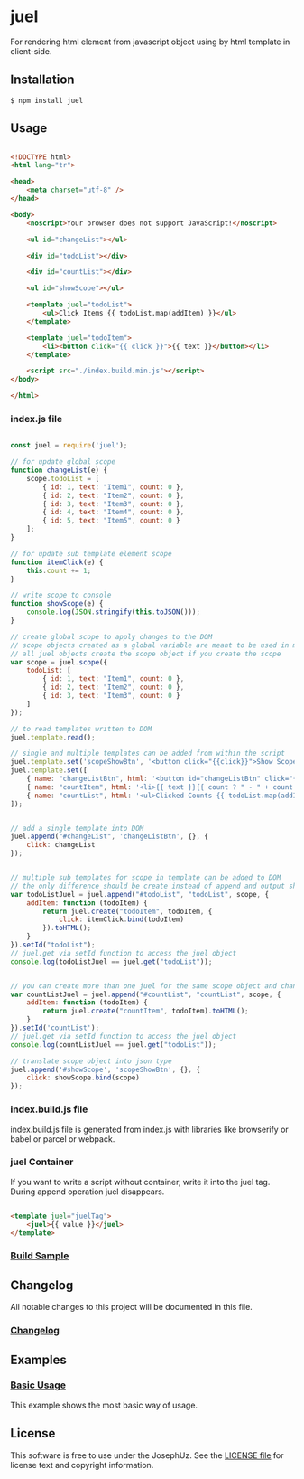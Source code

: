 juel
==================

For rendering html element from javascript object using by html template in client-side.


## Installation

```shell
$ npm install juel
```

## Usage

```html

<!DOCTYPE html>
<html lang="tr">

<head>
    <meta charset="utf-8" />
</head>

<body>
    <noscript>Your browser does not support JavaScript!</noscript>

    <ul id="changeList"></ul>

    <div id="todoList"></div>

    <div id="countList"></div>

    <ul id="showScope"></ul>

    <template juel="todoList">
        <ul>Click Items {{ todoList.map(addItem) }}</ul>
    </template>

    <template juel="todoItem">
        <li><button click="{{ click }}">{{ text }}</button></li>
    </template>

    <script src="./index.build.min.js"></script>
</body>

</html>

```

### index.js file

```javascript

const juel = require('juel');

// for update global scope
function changeList(e) {
    scope.todoList = [
        { id: 1, text: "Item1", count: 0 },
        { id: 2, text: "Item2", count: 0 },
        { id: 3, text: "Item3", count: 0 },
        { id: 4, text: "Item4", count: 0 },
        { id: 5, text: "Item5", count: 0 }
    ];
}

// for update sub template element scope
function itemClick(e) {
    this.count += 1;
}

// write scope to console
function showScope(e) {
    console.log(JSON.stringify(this.toJSON()));
}

// create global scope to apply changes to the DOM
// scope objects created as a global variable are meant to be used in multiple juel
// all juel objects create the scope object if you create the scope
var scope = juel.scope({
    todoList: [
        { id: 1, text: "Item1", count: 0 },
        { id: 2, text: "Item2", count: 0 },
        { id: 3, text: "Item3", count: 0 }
    ]
});

// to read templates written to DOM
juel.template.read();

// single and multiple templates can be added from within the script
juel.template.set('scopeShowBtn', '<button click="{{click}}">Show Scope On Console</button>');
juel.template.set([
    { name: "changeListBtn", html: '<button id="changeListBtn" click="{{ click }}">Change List</button>' },
    { name: "countItem", html: '<li>{{ text }}{{ count ? " - " + count + " Time" + (count > 1 ? "s": "") + " Clicked" : "" }}</li>' },
    { name: "countList", html: '<ul>Clicked Counts {{ todoList.map(addItem) }} NOT: if not clicked, number doesnt show</ul>' }
]);


// add a single template into DOM
juel.append("#changeList", 'changeListBtn', {}, {
    click: changeList
});


// multiple sub templates for scope in template can be added to DOM
// the only difference should be create instead of append and output should be HTML
var todoListJuel = juel.append("#todoList", "todoList", scope, {
    addItem: function (todoItem) {
        return juel.create("todoItem", todoItem, {
            click: itemClick.bind(todoItem)
        }).toHTML();
    }
}).setId("todoList");
// juel.get via setId function to access the juel object
console.log(todoListJuel == juel.get("todoList"));


// you can create more than one juel for the same scope object and change the two juel objects via scope
var countListJuel = juel.append("#countList", "countList", scope, {
    addItem: function (todoItem) {
        return juel.create("countItem", todoItem).toHTML();
    }
}).setId('countList');
// juel.get via setId function to access the juel object
console.log(countListJuel == juel.get("todoList"));

// translate scope object into json type
juel.append('#showScope', 'scopeShowBtn', {}, {
    click: showScope.bind(scope)
});

```

### index.build.js file

index.build.js file is generated from index.js with libraries like browserify or babel or parcel or webpack.


### juel Container

If you want to write a script without container, write it into the juel tag. During append operation juel disappears.

```html

<template juel="juelTag">
    <juel>{{ value }}</juel>
</template>

```

### [Build Sample][]

[Build Sample]: https://github.com/JosephUz/juel/tree/master/gulpfile.js


## Changelog

All notable changes to this project will be documented in this file.

### [Changelog][]

[Changelog]: https://github.com/JosephUz/juel/blob/master/CHANGELOG.md


## Examples

### [Basic Usage][]

This example shows the most basic way of usage.

[Basic Usage]: https://github.com/JosephUz/juel/tree/master/examples/basic/index.html


License
-------

This software is free to use under the JosephUz. See the [LICENSE file][] for license text and copyright information.


[LICENSE file]: https://github.com/JosephUz/juel/blob/master/LICENSE